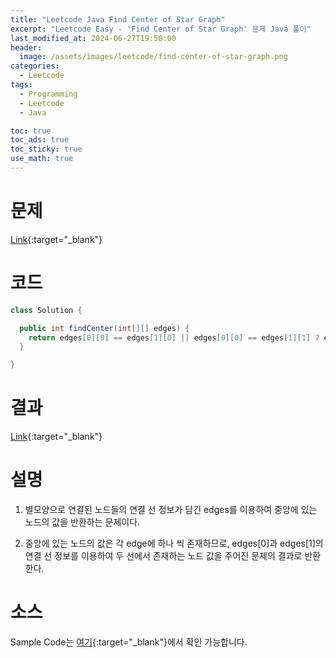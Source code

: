 ```yaml
---
title: "Leetcode Java Find Center of Star Graph"
excerpt: "Leetcode Easy - 'Find Center of Star Graph' 문제 Java 풀이"
last_modified_at: 2024-06-27T19:50:00
header:
  image: /assets/images/leetcode/find-center-of-star-graph.png
categories:
  - Leetcode
tags:
  - Programming
  - Leetcode
  - Java

toc: true
toc_ads: true
toc_sticky: true
use_math: true
---
```

# 문제
[Link](https://leetcode.com/problems/find-center-of-star-graph/){:target="_blank"}

# 코드
```java
class Solution {

  public int findCenter(int[][] edges) {
    return edges[0][0] == edges[1][0] || edges[0][0] == edges[1][1] ? edges[0][0] : edges[0][1];
  }

}
```

# 결과
[Link](https://leetcode.com/problems/find-center-of-star-graph/submissions/1301864472/){:target="_blank"}

# 설명
1. 별모양으로 연결된 노드들의 연결 선 정보가 담긴 edges를 이용하여 중앙에 있는 노드의 값을 반환하는 문제이다.

2. 중앙에 있는 노드의 값은 각 edge에 하나 씩 존재하므로, edges[0]과 edges[1]의 연결 선 정보를 이용하여 두 선에서 존재하는 노드 값을 주어진 문제의 결과로 반환한다.

# 소스
Sample Code는 [여기](https://github.com/GracefulSoul/leetcode/blob/master/src/main/java/gracefulsoul/problems/FindCenterOfStarGraph.java){:target="_blank"}에서 확인 가능합니다.